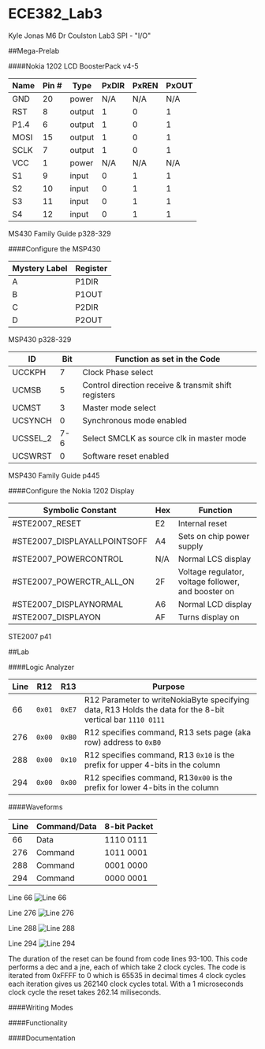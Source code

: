 ECE382_Lab3
===========
Kyle Jonas
M6 Dr Coulston
Lab3 SPI - "I/O"


##Mega-Prelab

####Nokia 1202 LCD BoosterPack v4-5

|    Name    |    Pin #    |    Type       |    PxDIR    |    PxREN    |    PxOUT    |
|------------|-------------|---------------|-------------|-------------|-------------|
|    GND     |    20       |    power      |    N/A      |    N/A      |    N/A      |
|    RST     |    8        |    output     |    1        |    0        |    1        |
|    P1.4    |    6        |    output     |    1        |    0        |    1        |
|    MOSI    |    15       |    output     |    1        |    0        |    1        |
|    SCLK    |    7        |    output     |    1        |    0        |    1        |
|    VCC     |    1        |    power      |    N/A      |    N/A      |    N/A      |
|    S1      |    9        |    input      |    0        |    1        |    1        |
|    S2      |    10       |    input      |    0        |    1        |    1        |
|    S3      |    11       |    input      |    0        |    1        |    1        |
|    S4      |    12       |    input      |    0        |    1        |    1        |
MS430 Family Guide p328-329

####Configure the MSP430 

|    Mystery Label    |    Register    |
|---------------------|----------------|
|    A                |    P1DIR       |
|    B                |    P1OUT       |
|    C                |    P2DIR       |
|    D                |    P2OUT       |
MSP430 p328-329

|    ID          |    Bit    |    Function as   set in the Code                             |
|----------------|-----------|--------------------------------------------------------------|
|    UCCKPH      |    7      |    Clock Phase select                                        |
|    UCMSB       |    5      |    Control direction receive & transmit shift   registers    |
|    UCMST       |    3      |    Master mode select                                        |
|    UCSYNCH     |    0      |    Synchronous mode enabled                                  |
|    UCSSEL_2    |    7-6    |    Select SMCLK as source clk in master mode                 |
|    UCSWRST     |    0      |    Software reset enabled                                    |
MSP430 Family Guide p445

####Configure the Nokia 1202 Display

|    Symbolic   Constant             |    Hex    |    Function                                               |
|------------------------------------|-----------|-----------------------------------------------------------|
|    #STE2007_RESET                  |    E2     |    Internal reset                                         |
|    #STE2007_DISPLAYALLPOINTSOFF    |    A4     |    Sets on chip power supply                              |
|    #STE2007_POWERCONTROL           |    N/A    |    Normal LCS display                                     |
|    #STE2007_POWERCTR_ALL_ON        |    2F     |    Voltage regulator, voltage follower, and booster on    |
|    #STE2007_DISPLAYNORMAL          |    A6     |    Normal LCD display                                     |
|    #STE2007_DISPLAYON              |    AF     |    Turns display on                                       |
STE2007 p41


##Lab

####Logic Analyzer

| Line | R12    | R13    | Purpose                                                                                                    |
|------|--------|--------|------------------------------------------------------------------------------------------------------------|
| 66   | `0x01` | `0xE7` | R12 Parameter to writeNokiaByte specifying data, R13 Holds the data for the 8-bit vertical bar `1110 0111` |
| 276  | `0x00` | `0xB0` | R12 specifies command, R13 sets page (aka row) address to `0xB0`                                           |
| 288  | `0x00` | `0x10` | R12 specifies command, R13 `0x10` is the prefix for upper 4-bits in the column                             |
| 294  | `0x00` | `0x00` | R12 specifies command, R13`0x00` is the prefix for lower 4-bits in the column                               |

####Waveforms

| Line | Command/Data | 8-bit Packet |
|------|--------------|--------------|
| 66   | Data         | 1110 0111    |
| 276  | Command      | 1011 0001    |
| 288  | Command      | 0001 0000    |
| 294  | Command      | 0000 0001    |

Line 66
![Line 66](https://github.com/KyleJonas/ECE382_Lab3/blob/master/Pictures/Line%2066.png?raw=true "Line 66")

Line 276
![Line 276](https://github.com/KyleJonas/ECE382_Lab3/blob/master/Pictures/Line%20276.png?raw=true "Line 276")

Line 288
![Line 288](https://github.com/KyleJonas/ECE382_Lab3/blob/master/Pictures/Line%20288.png?raw=true "Line 288")

Line 294
![Line 294](https://github.com/KyleJonas/ECE382_Lab3/blob/master/Pictures/Line%20294.png?raw=true "Line 294")

The duration of the reset can be found from code lines 93-100. This code performs a dec and a jne, each of which take 2 clock cycles. The code is iterated from 0xFFFF to 0 which is 65535 in decimal times 4 clock cycles each iteration gives us 262140 clock cycles total. With a 1 microseconds clock cycle the reset takes 262.14 miliseconds.

####Writing Modes

####Functionality

####Documentation
